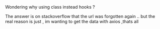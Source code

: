 Wondering why using class instead hooks ? 

The answer is on stackoverflow that the url was forgotten again .. 
but the real reason is just , im wanting to get the data with axios ,thats all 



